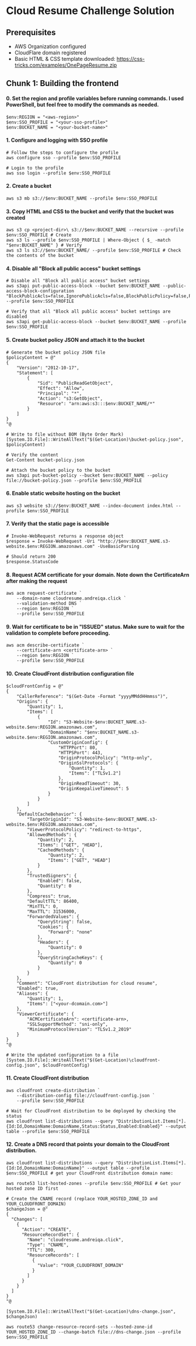 # Cloud Resume Challenge Solution 

## Prerequisites 

- AWS Organization configured
- CloudFlare domain registered
- Basic HTML & CSS template downloaded: https://css-tricks.com/examples/OnePageResume.zip

## Chunk 1: Building the frontend

#### 0. Set the region and profile variables before running commands. I used PowerShell, but feel free to modify the commands as needed. 
```shell
$env:REGION = "<aws-region>"
$env:SSO_PROFILE = "<your-sso-profile>"
$env:BUCKET_NAME = "<your-bucket-name>"
```
#### 1. Configure and logging with SSO profile
```shell
# Follow the steps to configure the profile
aws configure sso --profile $env:SSO_PROFILE

# Login to the profile
aws sso login --profile $env:SSO_PROFILE
```
#### 2. Create a bucket
```shell
aws s3 mb s3://$env:BUCKET_NAME --profile $env:SSO_PROFILE
```
#### 3. Copy HTML and CSS to the bucket and verify that the bucket was created
```shell
aws s3 cp <project-dir>\ s3://$env:BUCKET_NAME --recursive --profile $env:SSO_PROFILE # Create
aws s3 ls --profile $env:SSO_PROFILE | Where-Object { $_ -match "$env:BUCKET_NAME" } # Verify
aws s3 ls s3://$env:BUCKET_NAME/ --profile $env:SSO_PROFILE # Check the contents of the bucket
```
#### 4. Disable all "Block all public access" bucket settings 
```shell
# Disable all "Block all public access" bucket settings
aws s3api put-public-access-block --bucket $env:BUCKET_NAME --public-access-block-configuration "BlockPublicAcls=false,IgnorePublicAcls=false,BlockPublicPolicy=false,RestrictPublicBuckets=false" --profile $env:SSO_PROFILE 

# Verify that all "Block all public access" bucket settings are disabled
aws s3api get-public-access-block --bucket $env:BUCKET_NAME --profile $env:SSO_PROFILE
```
#### 5. Create bucket policy JSON and attach it to the bucket
```shell
# Generate the bucket policy JSON file
$policyContent = @" 
{
    "Version": "2012-10-17",
    "Statement": [
        {
            "Sid": "PublicReadGetObject",
            "Effect": "Allow",
            "Principal": "*",
            "Action": "s3:GetObject",
            "Resource": "arn:aws:s3:::$env:BUCKET_NAME/*"
        }
    ]
}
"@

# Write to file without BOM (Byte Order Mark)
[System.IO.File]::WriteAllText("$(Get-Location)\bucket-policy.json", $policyContent)

# Verify the content
Get-Content bucket-policy.json

# Attach the bucket policy to the bucket
aws s3api put-bucket-policy --bucket $env:BUCKET_NAME --policy file://bucket-policy.json --profile $env:SSO_PROFILE
```
#### 6. Enable static website hosting on the bucket
```shell    
aws s3 website s3://$env:BUCKET_NAME --index-document index.html --profile $env:SSO_PROFILE
```
#### 7. Verify that the static page is accessible
```shell
# Invoke-WebRequest returns a response object
$response = Invoke-WebRequest -Uri "http://$env:BUCKET_NAME.s3-website.$env:REGION.amazonaws.com" -UseBasicParsing 

# Should return 200
$response.StatusCode 
```
#### 8. Request ACM certificate for your domain. Note down the CertificateArn after making the request
```shell
aws acm request-certificate `
    --domain-name cloudresume.andreiqa.click `
    --validation-method DNS `
    --region $env:REGION `
    --profile $env:SSO_PROFILE
```
#### 9. Wait for certificate to be in "ISSUED" status. Make sure to wait for the validation to complete before proceeding.
```shell
aws acm describe-certificate `
    --certificate-arn <certificate-arn> `
    --region $env:REGION `
    --profile $env:SSO_PROFILE 
```
#### 10. Create CloudFront distribution configuration file
```shell
$cloudFrontConfig = @"
{
    "CallerReference": "$(Get-Date -Format "yyyyMMddHHmmss")",
    "Origins": {
        "Quantity": 1,
        "Items": [
            {
                "Id": "S3-Website-$env:BUCKET_NAME.s3-website.$env:REGION.amazonaws.com",
                "DomainName": "$env:BUCKET_NAME.s3-website.$env:REGION.amazonaws.com",
                "CustomOriginConfig": {
                    "HTTPPort": 80,
                    "HTTPSPort": 443,
                    "OriginProtocolPolicy": "http-only",
                    "OriginSslProtocols": {
                        "Quantity": 1,
                        "Items": ["TLSv1.2"]
                    },
                    "OriginReadTimeout": 30,
                    "OriginKeepaliveTimeout": 5
                }
            }
        ]
    },
    "DefaultCacheBehavior": {
        "TargetOriginId": "S3-Website-$env:BUCKET_NAME.s3-website.$env:REGION.amazonaws.com",
        "ViewerProtocolPolicy": "redirect-to-https",
        "AllowedMethods": {
            "Quantity": 2,
            "Items": ["GET", "HEAD"],
            "CachedMethods": {
                "Quantity": 2,
                "Items": ["GET", "HEAD"]
            }
        },
        "TrustedSigners": {
            "Enabled": false,
            "Quantity": 0
        },
        "Compress": true,
        "DefaultTTL": 86400,
        "MinTTL": 0,
        "MaxTTL": 31536000,
        "ForwardedValues": {
            "QueryString": false,
            "Cookies": {
                "Forward": "none"
            },
            "Headers": {
                "Quantity": 0
            },
            "QueryStringCacheKeys": {
                "Quantity": 0
            }
        }
    },
    "Comment": "CloudFront distribution for cloud resume",
    "Enabled": true,
    "Aliases": {
        "Quantity": 1,
        "Items": ["<your-dcomain.com>"]
    },
    "ViewerCertificate": {
        "ACMCertificateArn": <certificate-arn>,
        "SSLSupportMethod": "sni-only",
        "MinimumProtocolVersion": "TLSv1.2_2019"
    }
}
"@

# Write the updated configuration to a file
[System.IO.File]::WriteAllText("$(Get-Location)\cloudfront-config.json", $cloudFrontConfig)
```
####  11. Create CloudFront distribution
```shell
aws cloudfront create-distribution `
    --distribution-config file://cloudfront-config.json `
    --profile $env:SSO_PROFILE

# Wait for CloudFront distribution to be deployed by checking the status
aws cloudfront list-distributions --query "DistributionList.Items[*].{Id:Id,DomainName:DomainName,Status:Status,Enabled:Enabled}" --output table --profile $env:SSO_PROFILE
```

#### 12. Create a DNS record that points your domain to the CloudFront distribution.
```shell
aws cloudfront list-distributions --query "DistributionList.Items[*].{Id:Id,DomainName:DomainName}" --output table --profile $env:SSO_PROFILE # get your CloudFront distribution domain name:

aws route53 list-hosted-zones --profile $env:SSO_PROFILE # Get your hosted zone ID first

# Create the CNAME record (replace YOUR_HOSTED_ZONE_ID and YOUR_CLOUDFRONT_DOMAIN)
$changeJson = @"
{
  "Changes": [
    {
      "Action": "CREATE",
      "ResourceRecordSet": {
        "Name": "cloudresume.andreiqa.click",
        "Type": "CNAME",
        "TTL": 300,
        "ResourceRecords": [
          {
            "Value": "YOUR_CLOUDFRONT_DOMAIN"
          }
        ]
      }
    }
  ]
}
"@

[System.IO.File]::WriteAllText("$(Get-Location)\dns-change.json", $changeJson)

aws route53 change-resource-record-sets --hosted-zone-id YOUR_HOSTED_ZONE_ID --change-batch file://dns-change.json --profile $env:SSO_PROFILE

```